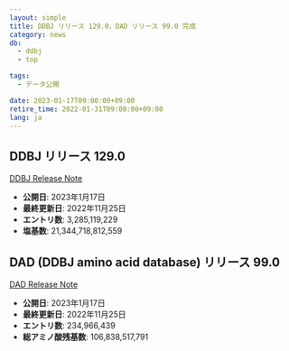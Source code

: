 ```yaml
---
layout: simple
title: DDBJ リリース 129.0，DAD リリース 99.0 完成
category: news
db:
  - ddbj
  - top

tags:
  - データ公開

date: 2023-01-17T09:00:00+09:00
retire_time: 2022-01-31T09:00:00+09:00
lang: ja
---
```


## DDBJ リリース 129.0
[DDBJ Release Note](https://ddbj.nig.ac.jp/public/ddbj_database/release_note_archive/ddbj/ddbjrel.129.txt)
- **公開日**: 2023年1月17日    
- **最終更新日**: 2022年11月25日    
- **エントリ数**:  3,285,119,229    
- **塩基数**: 21,344,718,812,559    

## DAD (DDBJ amino acid database) リリース 99.0
[DAD Release Note](https://ddbj.nig.ac.jp/public/ddbj_database/release_note_archive/dad/dadrel.99.txt)
- **公開日**: 2023年1月17日    
- **最終更新日**: 2022年11月25日    
- **エントリ数**: 234,966,439    
- **総アミノ酸残基数**: 106,838,517,791    

